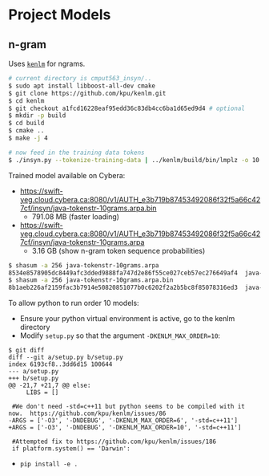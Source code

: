 Project Models
==============

## n-gram

Uses [`kenlm`](https://github.com/kpu/kenlm) for ngrams.

```bash
# current directory is cmput563_insyn/..
$ sudo apt install libboost-all-dev cmake
$ git clone https://github.com/kpu/kenlm.git
$ cd kenlm
$ git checkout a1fcd16228eaf95edd36c83db4cc6ba1d65ed9d4 # optional
$ mkdir -p build
$ cd build
$ cmake ..
$ make -j 4

# now feed in the training data tokens
$ ./insyn.py --tokenize-training-data | ../kenlm/build/bin/lmplz -o 10 > java-tokenstr-10grams.arpa
```

Trained model available on Cybera:
- https://swift-yeg.cloud.cybera.ca:8080/v1/AUTH_e3b719b87453492086f32f5a66c427cf/insyn/java-tokenstr-10grams.arpa.bin
  - 791.08 MB (faster loading)
- https://swift-yeg.cloud.cybera.ca:8080/v1/AUTH_e3b719b87453492086f32f5a66c427cf/insyn/java-tokenstr-10grams.arpa
  - 3.16 GB (show n-gram token sequence probabilities)
```bash
$ shasum -a 256 java-tokenstr-10grams.arpa
8534e8578905dc8449afc3dded9888fa747d2e86f55ce027ceb57ec276649af4  java-tokenstr-10grams.arpa
$ shasum -a 256 java-tokenstr-10grams.arpa.bin 
8b1aeb226af2159fac3b7914e50820851077b0c6202f2a2b5bc8f85078316ed3  java-tokenstr-10grams.arpa.bin
```

To allow python to run order 10 models:
- Ensure your python virtual environment is active, go to the kenlm directory
- Modify `setup.py` so that the argument `-DKENLM_MAX_ORDER=10`:
```text
$ git diff
diff --git a/setup.py b/setup.py
index 6193cf8..3dd6d15 100644
--- a/setup.py
+++ b/setup.py
@@ -21,7 +21,7 @@ else:
     LIBS = []
 
 #We don't need -std=c++11 but python seems to be compiled with it now.  https://github.com/kpu/kenlm/issues/86
-ARGS = ['-O3', '-DNDEBUG', '-DKENLM_MAX_ORDER=6', '-std=c++11']
+ARGS = ['-O3', '-DNDEBUG', '-DKENLM_MAX_ORDER=10', '-std=c++11']
 
 #Attempted fix to https://github.com/kpu/kenlm/issues/186
 if platform.system() == 'Darwin':
```
- `pip install -e .`
